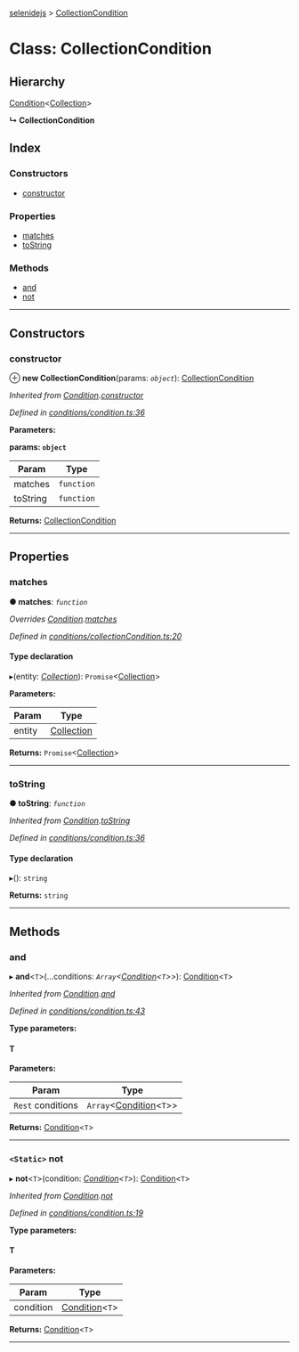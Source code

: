 [selenidejs](../README.md) > [CollectionCondition](../classes/collectioncondition.md)

# Class: CollectionCondition

## Hierarchy

 [Condition](condition.md)<[Collection](collection.md)>

**↳ CollectionCondition**

## Index

### Constructors

* [constructor](collectioncondition.md#constructor)

### Properties

* [matches](collectioncondition.md#matches)
* [toString](collectioncondition.md#tostring)

### Methods

* [and](collectioncondition.md#and)
* [not](collectioncondition.md#not)

---

## Constructors

<a id="constructor"></a>

###  constructor

⊕ **new CollectionCondition**(params: *`object`*): [CollectionCondition](collectioncondition.md)

*Inherited from [Condition](condition.md).[constructor](condition.md#constructor)*

*Defined in [conditions/condition.ts:36](https://github.com/KnowledgeExpert/selenidejs/blob/master/lib/conditions/condition.ts#L36)*

**Parameters:**

**params: `object`**

| Param | Type |
| ------ | ------ |
| matches | `function` |
| toString | `function` |

**Returns:** [CollectionCondition](collectioncondition.md)

___

## Properties

<a id="matches"></a>

###  matches

**● matches**: *`function`*

*Overrides [Condition](condition.md).[matches](condition.md#matches)*

*Defined in [conditions/collectionCondition.ts:20](https://github.com/KnowledgeExpert/selenidejs/blob/master/lib/conditions/collectionCondition.ts#L20)*

#### Type declaration
▸(entity: *[Collection](collection.md)*): `Promise`<[Collection](collection.md)>

**Parameters:**

| Param | Type |
| ------ | ------ |
| entity | [Collection](collection.md) |

**Returns:** `Promise`<[Collection](collection.md)>

___
<a id="tostring"></a>

###  toString

**● toString**: *`function`*

*Inherited from [Condition](condition.md).[toString](condition.md#tostring)*

*Defined in [conditions/condition.ts:36](https://github.com/KnowledgeExpert/selenidejs/blob/master/lib/conditions/condition.ts#L36)*

#### Type declaration
▸(): `string`

**Returns:** `string`

___

## Methods

<a id="and"></a>

###  and

▸ **and**<`T`>(...conditions: *`Array`<[Condition](condition.md)<`T`>>*): [Condition](condition.md)<`T`>

*Inherited from [Condition](condition.md).[and](condition.md#and)*

*Defined in [conditions/condition.ts:43](https://github.com/KnowledgeExpert/selenidejs/blob/master/lib/conditions/condition.ts#L43)*

**Type parameters:**

#### T 
**Parameters:**

| Param | Type |
| ------ | ------ |
| `Rest` conditions | `Array`<[Condition](condition.md)<`T`>> |

**Returns:** [Condition](condition.md)<`T`>

___
<a id="not"></a>

### `<Static>` not

▸ **not**<`T`>(condition: *[Condition](condition.md)<`T`>*): [Condition](condition.md)<`T`>

*Inherited from [Condition](condition.md).[not](condition.md#not)*

*Defined in [conditions/condition.ts:19](https://github.com/KnowledgeExpert/selenidejs/blob/master/lib/conditions/condition.ts#L19)*

**Type parameters:**

#### T 
**Parameters:**

| Param | Type |
| ------ | ------ |
| condition | [Condition](condition.md)<`T`> |

**Returns:** [Condition](condition.md)<`T`>

___

